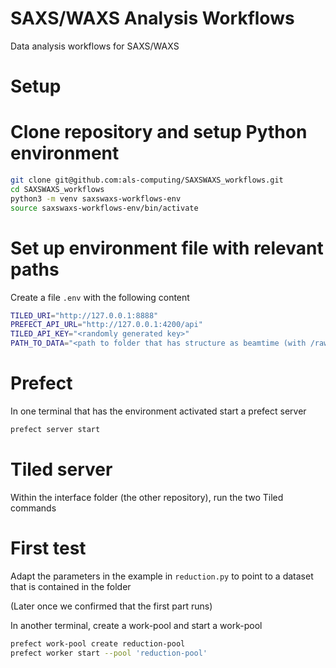 # SAXS/WAXS Analysis Workflows

Data analysis workflows for SAXS/WAXS

# Setup

# Clone repository and setup Python environment

```bash
git clone git@github.com:als-computing/SAXSWAXS_workflows.git
cd SAXSWAXS_workflows
python3 -m venv saxswaxs-workflows-env
source saxswaxs-workflows-env/bin/activate
```

# Set up environment file with relevant paths

Create a file `.env` with the following content

```bash
TILED_URI="http://127.0.0.1:8888"
PREFECT_API_URL="http://127.0.0.1:4200/api"
TILED_API_KEY="<randomly generated key>"
PATH_TO_DATA="<path to folder that has structure as beamtime (with /raw, /processed)>"
```

# Prefect

In one terminal that has the environment activated start a prefect server

```bash
prefect server start
```

# Tiled server

Within the interface folder (the other repository), run the two Tiled commands

# First test

Adapt the parameters in the example in `reduction.py` to point to a dataset that is contained in the folder

(Later once we confirmed that the first part runs)

In another terminal, create a work-pool and start a work-pool

```bash
prefect work-pool create reduction-pool
prefect worker start --pool 'reduction-pool'
```